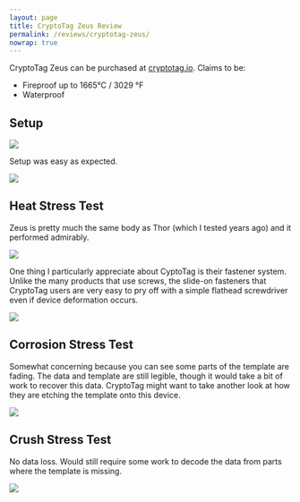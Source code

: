 ```yaml
---
layout: page
title: CryptoTag Zeus Review
permalink: /reviews/cryptotag-zeus/
nowrap: true
---
```

CryptoTag Zeus can be purchased at <a href="https://cryptotag.io/">cryptotag.io</a>. Claims to be:
<ul>
	<li>Fireproof up to 1665°C / 3029 °F</li>
	<li>Waterproof</li>
</ul>

## Setup

<img src="../../img/devices/cryptotag_zeus_setup.jpeg" />

Setup was easy as expected.

<img src="../../img/devices/cryptotag_zeus_new.jpeg" />

## Heat Stress Test

Zeus is pretty much the same body as Thor (which I tested years ago) and it performed admirably.

<img src="../../img/devices/cryptotag_zeus_heat.jpeg" />

One thing I particularly appreciate about CyptoTag is their fastener system. Unlike the many products that use screws, the slide-on fasteners that CryptoTag users are very easy to pry off with a simple flathead screwdriver even if device deformation occurs.

<img src="../../img/devices/cryptotag_zeus_heat2.jpeg" />

## Corrosion Stress Test

Somewhat concerning because you can see some parts of the template are fading. The data and template are still legible, though it would take a bit of work to recover this data. CryptoTag might want to take another look at how they are etching the template onto this device.

<img src="../../img/devices/cryptotag_zeus_acid.jpeg" />

## Crush Stress Test

No data loss. Would still require some work to decode the data from parts where the template is missing.

<img src="../../img/devices/cryptotag_zeus_crush.jpeg" />
